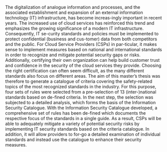 The digitalization of analogue information and processes, and the associated establishment and expansion of an external information technology (IT) infrastructure, has become increas-ingly important in recent years. The increased use of cloud services has reinforced this trend and emphasizes the growing significance of a modern IT infrastructure. Consequently, IT se-curity standards and policies must be implemented to protect confidential (business and cus-tomer) data from both competitors and the public. For Cloud Service Providers (CSPs) in par-ticular, it makes sense to implement measures based on national and international standards in order to recognize and mitigate potential security gaps or risks. Additionally, certifying their own organization can help build customer trust and confidence in the security of the cloud services they provide. Choosing the right certification can often seem difficult, as the many different standards also focus on different areas. 
The aim of this master’s thesis was therefore to generate a catalogue of criteria covering the safety-related topics of the most recognized standards in the industry. For this purpose, four sets of rules were selected from a pre-selection of 13 (inter-)national standards based on de-fined criteria. In the next step, the selection was subjected to a detailed analysis, which forms the basis of the Information Security Catalogue. 
With the Information Security Catalogue developed, a comprehensive set of rules has been de-fined which documents the respective focus of the standards in a single guide. As a result, CSPs will be able to adequately mitigate a variety of potential security risks by implementing IT security standards based on the criteria catalogue. In addition, it will allow providers to for-go a detailed examination of individual standards and instead use the catalogue to enhance their security measures.
